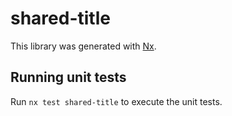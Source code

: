 # shared-title

This library was generated with [Nx](https://nx.dev).

## Running unit tests

Run `nx test shared-title` to execute the unit tests.
